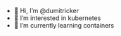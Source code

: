 - 👋 Hi, I’m @dumitricker
- 👀 I’m interested in kubernetes
- 🌱 I’m currently learning containers
<!---
dumitricker/dumitricker is a ✨ special ✨ repository because its `README.md` (this file) appears on your GitHub profile.
You can click the Preview link to take a look at your changes.
--->
